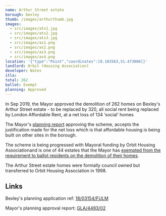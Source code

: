 ```yaml
--- 
name: Arthur Street estate 
borough: bexley
thumb: /images/arthurthumb.jpg
images:
  - src/images/ats1.jpg
  - src/images/ats2.jpg
  - src/images/ats3.jpg
  - src/images/as1.png
  - src/images/as2.png
  - src/images/as3.png
  - src/images/as4.png
location: '{"type":"Point","coordinates":[0.183563,51.473006]}'
landlord: Orbit (Housing Association)
developer: Wates
itla:
total: 262
ballot: Exempt
planning: Approved
---
```

In Sep 2019, the Mayor approved the demolition of 262 homes on Bexley's Arthur Street estate - to be replaced by 320, all social rent being replaced by London Affordable Rent, at a net loss of 134 ‘social’ homes

The Mayor's [planning report](https://www.london.gov.uk/sites/default/files/public%3A//public%3A//PAWS/media_id_473856///arthur_street_estate_report.pdf) approving the scheme, accepts the justification made for the net loss which is that affordable housing is being built on other sites in the borough. 

The scheme is being progressed with Mayoral funding by Orbit Housing Associationand is one of 44 estates that the Mayor has [exempted from the requirement to ballot residents on the demolition of their homes](https://estatewatch.london/approved/ballotexemptions/).

The Arthur Street estate homes were formally council owned but transferred to Orbit Housing Association in 1998.


## Links
Bexley's planning application ref: [18/03154/FULM](https://pa.bexley.gov.uk/online-applications/applicationDetails.do?activeTab=documents&keyVal=PJMSHCBE00Q00)

Mayor's planning approval report: [GLA/4493/02](https://www.london.gov.uk/sites/default/files/public%3A//public%3A//PAWS/media_id_473856///arthur_street_estate_report.pdf)

